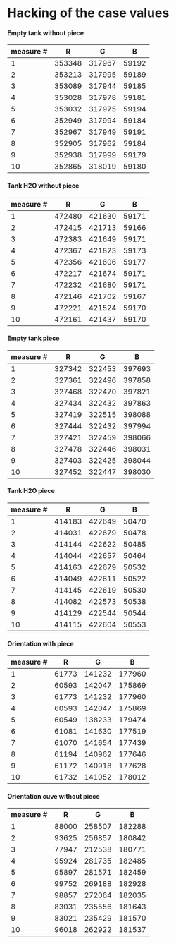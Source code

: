 
# Hacking of the case values

#### Empty tank without piece

| measure # | R      | G      | B
|-----------|--------|--------|--------
|1          |353348  |317967  |59192
|2          |353213  |317995  |59189
|3          |353089  |317944  |59185
|4          |353028  |317978  |59181
|5          |353032  |317975  |59194
|6          |352949  |317994  |59184
|7          |352967  |317949  |59191
|8          |352905  |317962  |59184
|9          |352938  |317999  |59179
|10         |352865  |318019  |59180

#### Tank H2O without piece
| measure # | R      | G      | B
|-----------|--------|--------|--------
|1          |472480  |421630  |59171
|2          |472415  |421713  |59166
|3          |472383  |421649  |59171
|4          |472367  |421823  |59173
|5          |472356  |421606  |59177
|6          |472217  |421674  |59171
|7          |472232  |421680  |59171
|8          |472146  |421702  |59167
|9          |472221  |421524  |59170
|10         |472161  |421437  |59170

#### Empty tank piece
| measure # | R      | G      | B
|-----------|--------|--------|--------
|1          |327342  |322453  |397693
|2          |327361  |322496  |397858
|3          |327468  |322470  |397821
|4          |327434  |322432  |397863
|5          |327419  |322515  |398088
|6          |327444  |322432  |397994
|7          |327421  |322459  |398066
|8          |327478  |322446  |398031
|9          |327403  |322425  |398044
|10         |327452  |322447  |398030

#### Tank H2O piece
| measure # | R      | G      | B
|-----------|--------|--------|--------
|1          |414183  |422649  |50470
|2          |414031  |422679  |50478
|3          |414144  |422622  |50485
|4          |414044  |422657  |50464
|5          |414163  |422679  |50532
|6          |414049  |422611  |50522
|7          |414145  |422619  |50530
|8          |414082  |422573  |50538
|9          |414129  |422544  |50544
|10         |414115  |422604  |50553

#### Orientation with piece
| measure # | R      | G      | B
|-----------|--------|--------|--------
|1          |61773   |141232  |177960
|2          |60593   |142047  |175869
|3          |61773   |141232  |177960
|4          |60593   |142047  |175869
|5          |60549   |138233  |179474
|6          |61081   |141630  |177519
|7          |61070   |141654  |177439
|8          |61194   |140962  |177646
|9          |61172   |140918  |177628
|10         |61732   |141052  |178012

#### Orientation cuve without piece
| measure # | R      | G      | B
|-----------|--------|--------|--------
|1          |88000   |258507  |182288
|2          |93625   |256857  |180842
|3          |77947   |212538  |180771
|4          |95924   |281735  |182485
|5          |95897   |281571  |182459
|6          |99752   |269188  |182928
|7          |98857   |272064  |182035
|8          |83031   |235556  |181643
|9          |83021   |235429  |181570
|10         |96018   |262922  |181537
